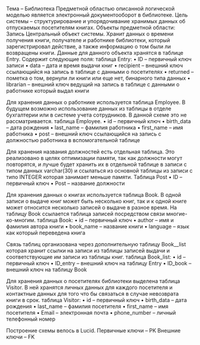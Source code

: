 Тема – Библиотека 
 Предметной областью описанной логической моделью является электронный документооборот в библиотеке. Цель системы – структурирование и упорядочивание хранимых данных об отпускаемых посетителям книгах.
Объекты предметной области:
Запись
Центральный объект системы. Хранит данных о времени получения книги, получателе и работнике библиотеки, который зарегистрировал действие, а также информацию о том были ли возвращены книги. Данные для данного объекта хранятся в таблице Entry. Содержит следующие поля:
таблица Entry:
•	ID – первичный ключ записи
•	data – дата и время выдачи книг
•	recipient – внешний ключ ссылающийся на запись в таблице с данными о посетителях
•	returned – пометка о том, вернули ли книги или еще нет, бинарного типа данных
•	librarian – внешний ключ ведущий на запись в таблице с данными о работнике который выдал книги

Для хранения данных о работнике используется таблица Employee. В будущем возможно использование данных из таблицы в отделе бухгалтерии или в системе учета сотрудников. В данной схеме это не рассматривается. 
таблица Employee.
•	id – первичный ключ
•	birth_data – дата рождения
•	last_name – фамилия работника
•	first_name – имя работника
•	post – внешний ключ ссылающийся на запись с должностью работника в вспомогательной таблице

Для хранения названия должностей есть отдельная таблица. Это реализовано в целях оптимизации памяти, так как должности могут повторятся, и лучше будет хранить их в отдельной таблице в записи с типом данных varchar(30) и ссылаться из основной таблицы из записи с типо INTEGER которая занимает меньше памяти. 
Таблица Post
•	ID – первичный ключ
•	Post – название должности

Для хранения данных о книгах используется таблица Book. В одной записи о выдаче книг может быть несколько книг, так и к одной книге может относится несколько записей о выдаче в разное время. На таблицу Book ссылается таблица записей посредством связи многие-ко-многим. 
таблица Book:
•	id – первичный ключ
•	author – имя и фамилия автора книги
•	book_name – название книги
•	language – язык как который переведена книга

Связь таблиц организована через дополнительную таблицу Book__list которая хранит ссылки на записи из таблицы записей выдачи и соответствующие им записи из таблицы книг.
таблица Book_list:
•	id – первичный ключ
•	ID_entry – внешний ключ на таблицу Entry
•	ID_book – внешний ключ на таблицу Book

Для хранения данных о посетителях библиотеки выделена таблица Visitor. В ней хранятся личных данных для каждого посетителя и контактные данных для того что бы связаться в случае невозврата книги в срок.
таблица Visitor:
•	id – первичный ключ
•	birth_data – дата рождения
•	last_name – фамилия посетителя
•	first_name – имя посетителя
•	Email – электронная почта
•	phone_number – личный телефонный номер

Построение схемы велось в Lucid. 
Первичные ключи – PK
Внешние ключи – FK

